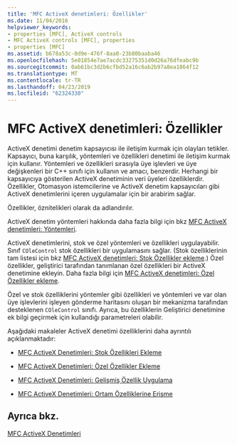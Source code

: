 ```yaml
---
title: 'MFC ActiveX denetimleri: Özellikler'
ms.date: 11/04/2016
helpviewer_keywords:
- properties [MFC], ActiveX controls
- MFC ActiveX controls [MFC], properties
- properties [MFC]
ms.assetid: b678a53c-0d9e-476f-8aa0-23b80baaba46
ms.openlocfilehash: 5e01854e7ae7acdc33275351d0d26a76dfeabc9b
ms.sourcegitcommit: 0ab61bc3d2b6cfbd52a16c6ab2b97a8ea1864f12
ms.translationtype: MT
ms.contentlocale: tr-TR
ms.lasthandoff: 04/23/2019
ms.locfileid: "62324330"
---
```

# <a name="mfc-activex-controls-properties"></a>MFC ActiveX denetimleri: Özellikler

ActiveX denetimi denetim kapsayıcısı ile iletişim kurmak için olayları tetikler. Kapsayıcı, buna karşılık, yöntemleri ve özellikleri denetimi ile iletişim kurmak için kullanır. Yöntemleri ve özellikleri sırasıyla üye işlevleri ve üye değişkenleri bir C++ sınıfı için kullanın ve amacı, benzerdir. Herhangi bir kapsayıcıya gösterilen ActiveX denetiminin veri üyeleri özelliklerdir. Özellikler, Otomasyon istemcilerine ve ActiveX denetim kapsayıcıları gibi ActiveX denetimlerini içeren uygulamalar için bir arabirim sağlar.

Özellikler, öznitelikleri olarak da adlandırılır.

ActiveX denetim yöntemleri hakkında daha fazla bilgi için bkz [MFC ActiveX denetimleri: Yöntemleri](../mfc/mfc-activex-controls-methods.md).

ActiveX denetimlerini, stok ve özel yöntemleri ve özellikleri uygulayabilir. Sınıf `COleControl` stok özellikleri bir uygulamasını sağlar. (Stok özelliklerinin tam listesi için bkz [MFC ActiveX denetimleri: Stok Özellikler ekleme](../mfc/mfc-activex-controls-adding-stock-properties.md).) Özel özellikler, geliştirici tarafından tanımlanan özel özellikleri bir ActiveX denetimine ekleyin. Daha fazla bilgi için [MFC ActiveX denetimleri: Özel Özellikler ekleme](../mfc/mfc-activex-controls-adding-custom-properties.md).

Özel ve stok özelliklerini yöntemler gibi özellikleri ve yöntemleri ve var olan üye işlevlerini işleyen gönderme haritasını oluşan bir mekanizma tarafından desteklenen `COleControl` sınıfı. Ayrıca, bu özelliklerin Geliştirici denetimine ek bilgi geçirmek için kullandığı parametreleri olabilir.

Aşağıdaki makaleler ActiveX denetimi özelliklerini daha ayrıntılı açıklanmaktadır:

- [MFC ActiveX Denetimleri: Stok Özellikleri Ekleme](../mfc/mfc-activex-controls-adding-stock-properties.md)

- [MFC ActiveX Denetimleri: Özel Özellikler Ekleme](../mfc/mfc-activex-controls-adding-custom-properties.md)

- [MFC ActiveX Denetimleri: Gelişmiş Özellik Uygulama](../mfc/mfc-activex-controls-advanced-property-implementation.md)

- [MFC ActiveX Denetimleri: Ortam Özelliklerine Erişme](../mfc/mfc-activex-controls-accessing-ambient-properties.md)

## <a name="see-also"></a>Ayrıca bkz.

[MFC ActiveX Denetimleri](../mfc/mfc-activex-controls.md)

